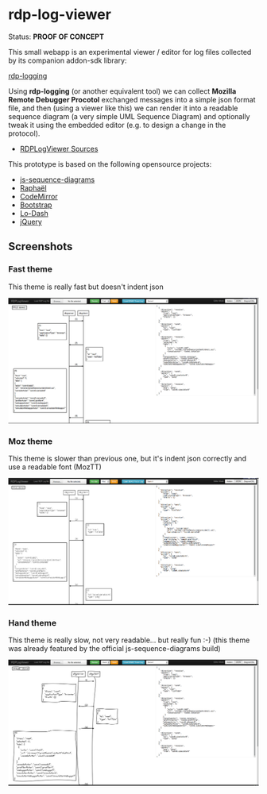 rdp-log-viewer
==============

Status: **PROOF OF CONCEPT**

This small webapp is an experimental viewer / editor for log files
collected by its companion addon-sdk library:

[rdp-logging](https://github.com/rpl/rdp-logging)


Using **rdp-logging** (or another equivalent tool) we can collect
**Mozilla Remote Debugger Procotol** exchanged messages into a
simple json format file, and then (using a viewer like this)
we can render it into a readable sequence diagram (a very simple UML Sequence Diagram)
and optionally tweak it using the embedded editor (e.g. to design a change
in the protocol).

- [RDPLogViewer Sources](https://githun.com/rpl/rdp-log-viewer)

This prototype is based on the following opensource projects:

- [js-sequence-diagrams](https://github.com/bramp/js-sequence-diagrams)
- [Raphaël](https://github.com/DmitryBaranovskiy/raphael)
- [CodeMirror](https://github.com/marijnh/CodeMirror)
- [Bootstrap](https://github.com/twitter/boostrap)
- [Lo-Dash](https://github.com/bestiejs/lodash)
- [jQuery](https://github.com/jquery/jquery)

Screenshots
-----------

### Fast theme

This theme is really fast but doesn't indent json

![Fast Theme Screenshot](screenshots/fast.png)

### Moz theme

This theme is slower than previous one, but it's indent json correctly
and use a readable font (MozTT)

![Moz Theme Screenshot](screenshots/moz.png)

### Hand theme

This theme is really slow, not very readable... but really fun :-)
(this theme was already featured by the official js-sequence-diagrams build)

![Hand Theme Screenshot](screenshots/hand.png)
